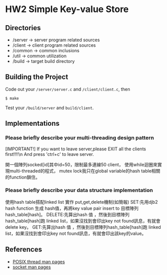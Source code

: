 # HW2 Simple Key-value Store

## Directories
- /server ->	server program related sources
- /client ->	client program related sources
- /common ->	common inclusions
- /util ->	common utilization
- /build ->	target build directory

## Building the Project
Code out your `/server/server.c` and `/client/client.c`, then
```shell
$ make
```
Test your `/build/server` and `build/client`.

## Implementations
### Please briefly describe your multi-threading design pattern
[IMPORTANT!] If you want to leave server,please EXIT all the clients first!!!!\n
And press 'ctrl+c' to leave server.  

開一個陣列socked[id]其中id=50，限制最多連線50 client，
使用while迴圈來實現multi-threaded的程式，
mutex lock我只在global variable的hash table相關的function鎖住。
### Please briefly describe your data structure implementation
使用hash table搭配linked list 實作 put,get,delete機制(如簡報)
SET:先用djb2 hash function 生成 hash值，再將key value pair insert to 目標陣列hash_table[hash]。
DELETE:先算出hash 值 ，然後到目標陣列hash_table[hash]跑 linked list，如果沒找到會印出key not found訊息，有就會delete key。
GET:先算出hash 值 ，然後到目標陣列hash_table[hash]跑 linked list，如果沒找到會印出key not found訊息，有就會印出該key的value。

## References
* [POSIX thread man pages](https://man7.org/linux/man-pages/man7/pthreads.7.html)
* [socket man pages](https://linux.die.net/man/7/socket)

